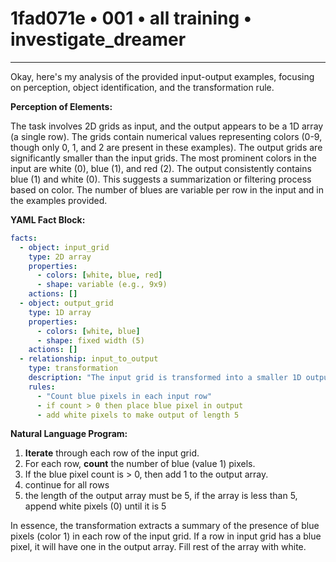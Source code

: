 # 1fad071e • 001 • all training • investigate_dreamer

---
Okay, here's my analysis of the provided input-output examples, focusing on perception, object identification, and the transformation rule.

**Perception of Elements:**

The task involves 2D grids as input, and the output appears to be a 1D array (a single row). The grids contain numerical values representing colors (0-9, though only 0, 1, and 2 are present in these examples). The output grids are significantly smaller than the input grids. The most prominent colors in the input are white (0), blue (1), and red (2). The output consistently contains blue (1) and white (0). This suggests a summarization or filtering process based on color. The number of blues are variable per row in the input and in the examples provided.

**YAML Fact Block:**



```yaml
facts:
  - object: input_grid
    type: 2D array
    properties:
      - colors: [white, blue, red]
      - shape: variable (e.g., 9x9)
    actions: []
  - object: output_grid
    type: 1D array
    properties:
      - colors: [white, blue]
      - shape: fixed width (5)
    actions: []
  - relationship: input_to_output
    type: transformation
    description: "The input grid is transformed into a smaller 1D output grid."
    rules:
      - "Count blue pixels in each input row"
      - if count > 0 then place blue pixel in output
      - add white pixels to make output of length 5
```



**Natural Language Program:**

1.  **Iterate** through each row of the input grid.
2.  For each row, **count** the number of blue (value 1) pixels.
3. If the blue pixel count is > 0, then add 1 to the output array.
4. continue for all rows
5. the length of the output array must be 5, if the array is less than 5, append white pixels (0) until it is 5

In essence, the transformation extracts a summary of the presence of blue pixels (color 1) in each row of the input grid. If a row in input grid has a blue pixel, it will have one in the output array. Fill rest of the array with white.

